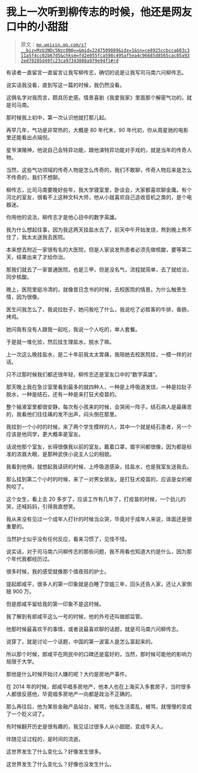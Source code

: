 # 我上一次听到柳传志的时候，他还是网友口中的小甜甜

> 原文：[`mp.weixin.qq.com/s?__biz=MzU3NDc5Nzc0NQ==&mid=2247509889&idx=1&sn=ce8925ccbcca603c311a5f4cc02b67d5&chksm=fd2e055fca598c495af5ea4c96685d8565cac05a932ed70205d49fc23ca97343088a979e94f1#rd`](http://mp.weixin.qq.com/s?__biz=MzU3NDc5Nzc0NQ==&mid=2247509889&idx=1&sn=ce8925ccbcca603c311a5f4cc02b67d5&chksm=fd2e055fca598c495af5ea4c96685d8565cac05a932ed70205d49fc23ca97343088a979e94f1#rd)

有读者一直留言一直留言让我写柳传志，确切的说是让我写司马南六问柳传志。 

说实话我没看，直到写这一篇的时候，我仍然没看。 

这俩名字对我而言，颇具历史感。情景喜剧《我爱我家》里面那个解密气功的，就是司马南。

那时候我上初中，第一次认识他就打那儿起。 

再早几年，气功是非常热的，大概是 80 年代末，90 年代初，你从周星驰的电影里还能看出点端倪。 

星爷演赌神，他说自己会特异功能，跟他演特异功能对手戏的，就是当年的传奇人物。

当然，这些气功领域的传奇人物是怎么传奇的，我们不敢聊，传奇人物后来是怎么不传奇的，我们不想聊。 

柳传志，比司马南要晚好些年，我大学寝室里，卧谈会，大家都喜欢聊金庸。有个河北的室友，很看不上这种文科大师，他从小就喜欢自己造收音机之类的，是个电器迷。 

你用他的说法，柳传志才是他心目中的数字英雄。

我为什么想起往事，因为我这两天挂盐水去了，前天中午开始发烧，熬到晚上熬不住了，我太太送我去医院。

本来想去附近一家很有名的大医院，但是人家说发热患者必须先做核酸，要等第二天，结果出来了才给你治。 

那我们就去了一家普通医院，也是三甲，但是没名气，流程就简单，去了就给治，同步核酸。 

晚上，医院里挺冷清的，就像昔日念书的时候，去校医院的情景。为什么触景生情，因为很像。 

医生问我怎么了，我说拉肚子，她问我吃了什么，我说吃了必胜客的牛排，香肠，烤鸡。 

她问我有没有人跟我一起吃，我说一个人吃的，单人套餐。

于是就一堆化验，然后挂生理盐水，脱水了嘛。 

上一次这么晚挂盐水，是二十年前我太太胃痛，我陪她去校医院挂，一模一样的对话。 

只不过那时候我们都还很年轻，柳传志还是室友口中的“数字英雄”。 

那天晚上我在急诊室里看到最多的就四种人，一种是上呼吸道发烧，一种是拉肚子脱水，一种是结石，还有一种是来打狂犬疫苗的。 

整个输液室里都很安静，每次有小孩来的时候，会哭闹一阵子。结石病人是最痛苦的，我看他们往往痛的发不出声，闷头倒在那里。 

我挂到一个小时的时候，来了两个学生模样的人，其中一个就是结石患者，另一个应该是他同学，更大概率是室友。

话说他那个室友，长得很像我以前的室友。戴着口罩，眉宇间都很像，因为都是标准的浓眉大眼，是那种武侠小说主人公的相貌。 

我看到他俩，就想起我读研的时候，上呼吸道感染，挂盐水，也是我室友送我去。 

那么挂到第二个小时的时候，来了一对男女朋友。是打狂犬疫苗的，应该是女的被狗咬了。 

这个女生，看上去 20 多岁了，应该工作有几年了，打疫苗的时候，一个劲儿的哭，还喊妈妈，引得我直想笑。 

我从来没有见过一个成年人打针的时候当众哭，毕竟对于成年人来说，体面还是很重要的。 

当然护士似乎没有任何反应，看来习惯了，见怪不怪。 

说实话，对于司马南六问柳传志的那些问题，我不用看也知道大约是什么，因为那个年代我都经历过。 

很多时候，我的感受就像那个值夜班的护士。

提起郎咸平，很多人的第一印象就是白睡了空姐三年，回头还告人家，还让人家倒赔 900 万。 

但是郎咸平留给我的第一印象不是这时候。 

我了解到有郎咸平这么一号的时候，他的外号还叫做郎监管。 

他那时候最喜欢干的事情，或者说最喜欢聊的话题，就是司马南六问柳传志。 

说穿了，就是讨论一个话题，中国的第一波富人是怎么富起来的。 

所以那个时候，郎咸平在网民中的口碑还是蛮好的，当然，那时候可能他的影响力局限于大学。 

那他是什么时候开始讨人嫌的呢？大约是房地产事件。 

在 2014 年的时候，郎咸平唱多房地产，他本人也在上海买入多套房子，当时很多人都很反感他，毕竟唱多房地产一向都是政治不正确的。

那么再往后，他为某些金融产品站台，被骂，他私生活紊乱，被骂，就慢慢的变成了一个贬义词了。 

有时候翻开历史是很有趣的，我见证过很多人从小甜甜，变成牛夫人。

伴随见证过程的，是时间的流逝。

这世界发生了什么变化么？好像发生很多。

这世界发生了什么变化么？好像也没发生什么。